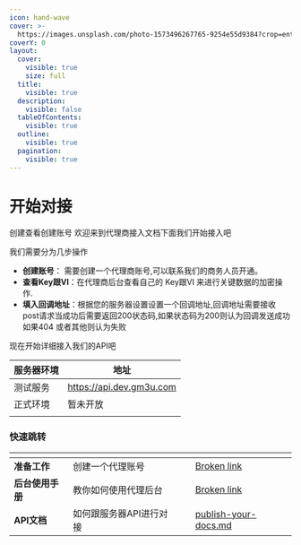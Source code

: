 ```yaml
---
icon: hand-wave
cover: >-
  https://images.unsplash.com/photo-1573496267765-9254e55d9384?crop=entropy&cs=srgb&fm=jpg&ixid=M3wxOTcwMjR8MHwxfHNlYXJjaHwxMHx8SVR8ZW58MHx8fHwxNzMyMTExODI4fDA&ixlib=rb-4.0.3&q=85
coverY: 0
layout:
  cover:
    visible: true
    size: full
  title:
    visible: true
  description:
    visible: false
  tableOfContents:
    visible: true
  outline:
    visible: true
  pagination:
    visible: true
---
```


# 开始对接

创建查看创建账号 欢迎来到代理商接入文档下面我们开始接入吧

我们需要分为几步操作

* **创建账号**： 需要创建一个代理商账号,可以联系我们的商务人员开通。
* **查看Key跟VI**：在代理商后台查看自己的 Key跟VI 来进行关键数据的加密操作.  &#x20;
* **填入回调地址**：根据您的服务器设置设置一个回调地址,回调地址需要接收post请求当成功后需要返回200状态码,如果状态码为200则认为回调发送成功 如果404 或者其他则认为失败

现在开始详细接入我们的API吧



| 服务器环境 | 地址                       |
| ----- | ------------------------ |
| 测试服务  | https://api.dev.gm3u.com |
| 正式环境  | 暂未开放                     |
|       |                          |

### 快速跳转

<table data-view="cards"><thead><tr><th></th><th></th><th data-hidden data-card-cover data-type="files"></th><th data-hidden></th><th data-hidden data-card-target data-type="content-ref"></th></tr></thead><tbody><tr><td><strong>准备工作</strong></td><td>创建一个代理账号</td><td></td><td></td><td><a href="broken-reference">Broken link</a></td></tr><tr><td><strong>后台使用手册</strong></td><td>教你如何使用代理后台</td><td></td><td></td><td><a href="broken-reference">Broken link</a></td></tr><tr><td><strong>API文档</strong></td><td>如何跟服务器API进行对接</td><td></td><td></td><td><a href="zhun-bei-gong-zuo/publish-your-docs.md">publish-your-docs.md</a></td></tr></tbody></table>

